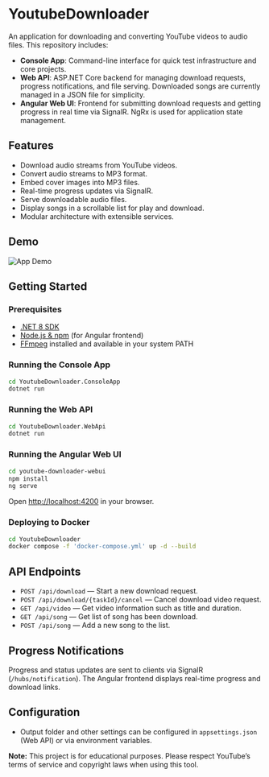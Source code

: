 # YoutubeDownloader

An application for downloading and converting YouTube videos to audio files. This repository includes:

- **Console App**: Command-line interface for quick test infrastructure and core projects.
- **Web API**: ASP.NET Core backend for managing download requests, progress notifications, and file serving. Downloaded songs are currently managed in a JSON file for simplicity.
- **Angular Web UI**: Frontend for submitting download requests and getting progress in real time via SignalR. NgRx is used for application state management.

## Features

- Download audio streams from YouTube videos.
- Convert audio streams to MP3 format.
- Embed cover images into MP3 files.
- Real-time progress updates via SignalR.
- Serve downloadable audio files.
- Display songs in a scrollable list for play and download.
- Modular architecture with extensible services.

## Demo

![App Demo](https://private-user-images.githubusercontent.com/101366262/496762274-157df35a-6591-431c-ac4a-6d7d304772aa.gif?jwt=eyJ0eXAiOiJKV1QiLCJhbGciOiJIUzI1NiJ9.eyJpc3MiOiJnaXRodWIuY29tIiwiYXVkIjoicmF3LmdpdGh1YnVzZXJjb250ZW50LmNvbSIsImtleSI6ImtleTUiLCJleHAiOjE3NTk0MjYzNTcsIm5iZiI6MTc1OTQyNjA1NywicGF0aCI6Ii8xMDEzNjYyNjIvNDk2NzYyMjc0LTE1N2RmMzVhLTY1OTEtNDMxYy1hYzRhLTZkN2QzMDQ3NzJhYS5naWY_WC1BbXotQWxnb3JpdGhtPUFXUzQtSE1BQy1TSEEyNTYmWC1BbXotQ3JlZGVudGlhbD1BS0lBVkNPRFlMU0E1M1BRSzRaQSUyRjIwMjUxMDAyJTJGdXMtZWFzdC0xJTJGczMlMkZhd3M0X3JlcXVlc3QmWC1BbXotRGF0ZT0yMDI1MTAwMlQxNzI3MzdaJlgtQW16LUV4cGlyZXM9MzAwJlgtQW16LVNpZ25hdHVyZT1lODFjZWRiZGVlNzMyNGIwNDc4NjFkODNlYjQ4Nzg4NGM0M2MyMmNiMDA1ODJlZjQ5ZDIzYzIzNWVkZGIzMTA1JlgtQW16LVNpZ25lZEhlYWRlcnM9aG9zdCJ9.l9HkM9cd-xhCFCcGi2Jwl4tWpHgSbO86y6FKRgVSrSo)

## Getting Started

### Prerequisites

- [.NET 8 SDK](https://dotnet.microsoft.com/download)
- [Node.js & npm](https://nodejs.org/) (for Angular frontend)
- [FFmpeg](https://ffmpeg.org/) installed and available in your system PATH

### Running the Console App

```sh
cd YoutubeDownloader.ConsoleApp
dotnet run
```

### Running the Web API

```sh
cd YoutubeDownloader.WebApi
dotnet run
```

### Running the Angular Web UI

```sh
cd youtube-downloader-webui
npm install
ng serve
```

Open [http://localhost:4200](http://localhost:4200) in your browser.

### Deploying to Docker

```sh
cd YoutubeDownloader
docker compose -f 'docker-compose.yml' up -d --build
```

## API Endpoints

- `POST /api/download` — Start a new download request.
- `POST /api/download/{taskId}/cancel` — Cancel download video request.
- `GET /api/video` — Get video information such as title and duration.
- `GET /api/song` — Get list of song has been download.
- `POST /api/song` — Add a new song to the list.

## Progress Notifications

Progress and status updates are sent to clients via SignalR (`/hubs/notification`). The Angular frontend displays real-time progress and download links.

## Configuration

- Output folder and other settings can be configured in `appsettings.json` (Web API) or via environment variables.

**Note:** This project is for educational purposes. Please respect YouTube’s terms of service and copyright laws when using this tool.
